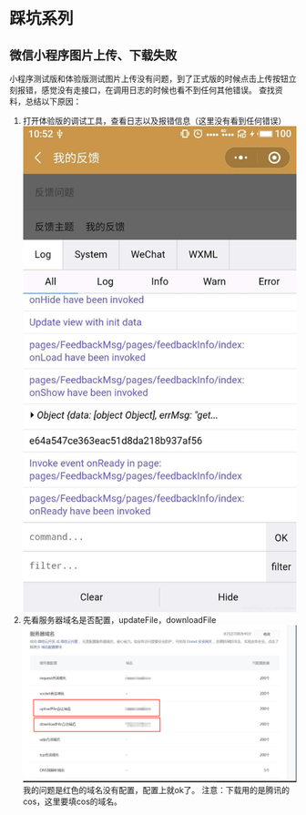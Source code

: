 # 踩坑系列
## 微信小程序图片上传、下载失败
小程序测试版和体验版测试图片上传没有问题，到了正式版的时候点击上传按钮立刻报错，感觉没有走接口，在调用日志的时候也看不到任何其他错误。
查找资料，总结以下原因：

1. 打开体验版的调试工具，查看日志以及报错信息（这里没有看到任何错误）
 ![日志.png](img_1.png)
2. 先看服务器域名是否配置，updateFile，downloadFile
![服务器域名.png](img_3.png)
我的问题是红色的域名没有配置，配置上就ok了。
注意：下载用的是腾讯的cos，这里要填cos的域名。


